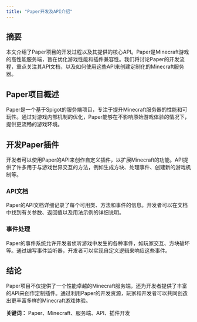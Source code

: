 ```yaml
---
title: "Paper开发及API介绍"
---
```


## 摘要
本文介绍了Paper项目的开发过程以及其提供的核心API。Paper是Minecraft游戏的高性能服务端，旨在优化游戏性能和插件兼容性。我们将讨论Paper的开发流程，重点关注其API文档，以及如何使用这些API来创建定制化的Minecraft服务器。

## Paper项目概述
Paper是一个基于Spigot的服务端项目，专注于提升Minecraft服务器的性能和可玩性。通过对游戏内部机制的优化，Paper能够在不影响原始游戏体验的情况下，提供更流畅的游戏环境。

## 开发Paper插件
开发者可以使用Paper的API来创作自定义插件，以扩展Minecraft的功能。API提供了许多用于与游戏世界交互的方法，例如生成方块、处理事件、创建新的游戏机制等。

### API文档
Paper的API文档详细记录了每个可用类、方法和事件的信息。开发者可以在文档中找到有关参数、返回值以及用法示例的详细说明。

### 事件处理
Paper的事件系统允许开发者侦听游戏中发生的各种事件，如玩家交互、方块破坏等。通过编写事件监听器，开发者可以实现自定义逻辑来响应这些事件。

## 结论
Paper项目不仅提供了一个性能卓越的Minecraft服务端，还为开发者提供了丰富的API来创作定制插件。通过利用Paper的开发资源，玩家和开发者可以共同创造出更丰富多样的Minecraft游戏体验。

**关键词：** Paper、Minecraft、服务端、API、插件开发

